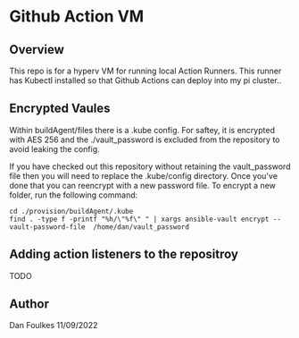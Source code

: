 # Github Action VM 

## Overview

This repo is for a hyperv VM for running local Action Runners. This runner has Kubectl installed so that Github Actions can deploy into 
my pi cluster..


## Encrypted Vaules
Within buildAgent/files there is a .kube config. For saftey, it is encrypted with AES 256 and the ./vault_password is excluded from the repository to avoid leaking the config.

If you have checked out this repository without retaining the vault_password file then you will need to replace the .kube/config directory. Once you've done that you can reencrypt with a new password file.
To encrypt a new folder, run the following command:

```
cd ./provision/buildAgent/.kube
find . -type f -printf "%h/\"%f\" " | xargs ansible-vault encrypt --vault-password-file  /home/dan/vault_password 
```

## Adding action listeners to the repositroy

TODO

## Author
Dan Foulkes 
11/09/2022